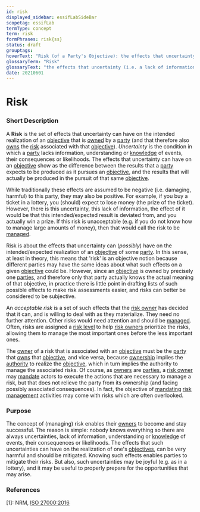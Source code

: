 ```yaml
---
id: risk
displayed_sidebar: essifLabSideBar
scopetag: essifLab
termType: concept
term: risk
formPhrases: risk{ss}
status: draft
grouptags:
hoverText: "Risk (of a Party's Objective): the effects that uncertainty (i.e. a lack of information, understanding or knowledge of events, their consequences or likelihoods) can have on the intended realization of that Party's Objective."
glossaryTerm: "Risk"
glossaryText: "the effects that uncertainty (i.e. a lack of information, understanding or [knowledge](@) of events, their consequences or likelihoods) can have on the intended realization of an [objective](@) of a [party](@)."
date: 20210601
---
```


# Risk


### Short Description

A **Risk** is the set of effects that uncertainty can have on the intended realization of an [objective](@) that is [owned](@) by a [party](@) (and that therefore also [owns](risk-owner@) the [risk](@) associated with that [objective](@)). *Uncertainty* is the condition in which a [party](@) lacks information, understanding or [knowledge](@) of events, their consequences or likelihoods. The effects that uncertainty can have on an [objective](@) show as the difference between the results that a [party](@) expects to be produced as it pursues an [objective](@), and the results that will actually be produced in the pursuit of that same [objective](@).

While traditionally these effects are assumed to be negative (i.e. damaging, harmful) to this party, they may also be positive. For example, if you buy a ticket in a lottery, you (should) expect to lose money (the prize of the ticket). However, there is this uncertainty, this lack of information, the effect of it would be that this intended/expected result is deviated from, and you actually win a prize. If this risk is unacceptable (e.g. if you do not know how to manage large amounts of money), then that would call the risk to be [managed](risk-management@).

Risk is about the effects that uncertainty can (_possibly_) have on the intended/expected realization of an [objective](@) of some [party](@). In this sense, at least in theory, this means that 'risk' is an objective notion because different parties may have the same ideas about what such effects on a given [objective](@) could be. However, since an  [objective](@) is owned by precisely one [parties](@), and therefore only that party actually knows the actual meaning of that objective, in practice there is little point in drafting lists of such possible effects to make risk assessments easier, and risks can better be considered to be subjective.

An _acceptable risk_ is a set of such effects that the [risk owner](@) has decided that it can, and is willing to deal with as they materialize. They need no further attention. Other risks would need attention and should be [managed](risk-management@). Often, risks are assigned a [risk level](@) to help [risk owners](risk-owner@) prioritize the risks, allowing them to manage the most important ones before the less important ones.

The [owner](@) of a risk that is associated with an [objective](@) must be the [party](@) that [owns](@) that [objective](@), and vice versa, because [ownership](@) implies the [authority](@) to realize the [objective](@), which in turn implies the authority to manage the associated risks. Of course, as [owners](@) are [parties](@), a [risk owner](@) may [mandate](@) actors to execute the actions that are necessary to manage a risk, but that does not relieve the party from its ownership (and facing possibly associated consequences). In fact, the objective of [mandating](mandate@) [risk management](@) activities may come with risks which are often overlooked.

### Purpose

The concept of (managing) risk enables their [owners](@) to become and stay successful. The reason is simple: nobody knows everything so there are always uncertainties, lack of information, understanding or [knowledge](@) of events, their consequences or likelihoods. The effects that such uncertainties can have on the realization of one's [objectives](@), can be very harmful and should be mitigated. Knowing such effects enables parties to mitigate their risks. But also, such uncertainties may be joyful (e.g. as in a lottery), and it may be useful to properly prepare for the opportunities that may arise.

### References

[1]: NRM, [ISO 27000:2016](https://www.iso.org/obp/ui#iso:std:iso-iec:27000:ed-4:v1:en)